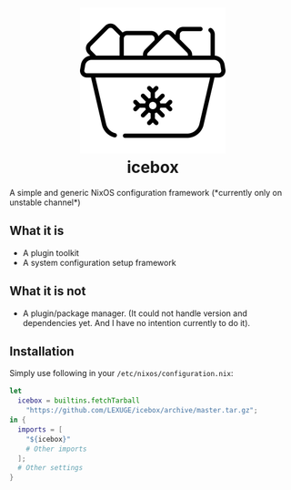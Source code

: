 <h1 align="center">
	<a href="https://github.com/LEXUGE/icebox"><img src="./logo.svg" alt="icebox logo" width="256" height="256"/></a><br>
	icebox
</h1>
A simple and generic NixOS configuration framework (*currently only on unstable channel*)

## What it is
- A plugin toolkit
- A system configuration setup framework
## What it is not
- A plugin/package manager. (It could not handle version and dependencies yet. And I have no intention currently to do it).
## Installation
Simply use following in your `/etc/nixos/configuration.nix`:

``` nix
let
  icebox = builtins.fetchTarball
    "https://github.com/LEXUGE/icebox/archive/master.tar.gz";
in {
  imports = [
    "${icebox}"
	# Other imports
  ];
  # Other settings
}
```
